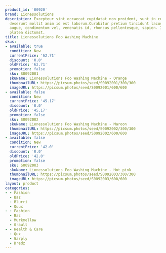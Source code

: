 ```yaml
---
product_id: '00920'
brand: Lionessolutions
description: Excepteur sint occaecat cupidatat non proident, sunt in culpa qui officia
  deserunt mollit anim id est laborum.Curabitur pretium tincidunt lacus. Nullam sapien
  augue, condimentum vel, venenatis id, rhoncus pellentesque, sapien. In hac habitasse
  platea dictumst.
title: Lionessolutions Foo Washing Machine
skus:
- available: true
  condition: New
  currentPrice: '62.71'
  discount: '0.0'
  oldPrice: '62.71'
  promotion: false
  sku: S0092001
  skuName: Lionessolutions Foo Washing Machine - Orange
  thumbnailURL: https://picsum.photos/seed/S0092001/300/300
  imageURL: https://picsum.photos/seed/S0092001/600/600
- available: false
  condition: New
  currentPrice: '45.17'
  discount: '0.0'
  oldPrice: '45.17'
  promotion: false
  sku: S0092002
  skuName: Lionessolutions Foo Washing Machine - Maroon
  thumbnailURL: https://picsum.photos/seed/S0092002/300/300
  imageURL: https://picsum.photos/seed/S0092002/600/600
- available: false
  condition: New
  currentPrice: '42.0'
  discount: '0.0'
  oldPrice: '42.0'
  promotion: false
  sku: S0092003
  skuName: Lionessolutions Foo Washing Machine - Hot pink
  thumbnailURL: https://picsum.photos/seed/S0092003/300/300
  imageURL: https://picsum.photos/seed/S0092003/600/600
layout: product
categories:
- - Fashion
  - Baz
  - Blurri
  - Quux
- - Fashion
  - Baz
  - Murkmellow
  - Grault
- - Health & Care
  - Qux
  - Garply
  - Dredz
---
```

